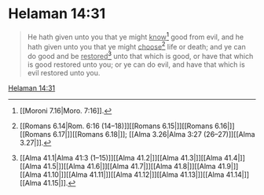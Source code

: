 # Helaman 14:31

> He hath given unto you that ye might <u>know</u>[^a] good from evil, and he hath given unto you that ye might <u>choose</u>[^b] life or death; and ye can do good and be <u>restored</u>[^c] unto that which is good, or have that which is good restored unto you; or ye can do evil, and have that which is evil restored unto you.

[Helaman 14:31](https://www.churchofjesuschrist.org/study/scriptures/bofm/hel/14?lang=eng&id=p31#p31)


[^a]: [[Moroni 7.16|Moro. 7:16]].  
[^b]: [[Romans 6.14|Rom. 6:16 (14–18)]][[Romans 6.15|]][[Romans 6.16|]][[Romans 6.17|]][[Romans 6.18|]]; [[Alma 3.26|Alma 3:27 (26–27)]][[Alma 3.27|]].  
[^c]: [[Alma 41.1|Alma 41:3 (1–15)]][[Alma 41.2|]][[Alma 41.3|]][[Alma 41.4|]][[Alma 41.5|]][[Alma 41.6|]][[Alma 41.7|]][[Alma 41.8|]][[Alma 41.9|]][[Alma 41.10|]][[Alma 41.11|]][[Alma 41.12|]][[Alma 41.13|]][[Alma 41.14|]][[Alma 41.15|]].  
